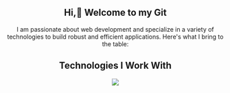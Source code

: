 <div align="center">
  <h2> Hi,👋 Welcome to my Git</h2>
  <p>I am passionate about web development and specialize in a variety of technologies to build robust and efficient applications. Here's what I bring to the table:</p>

  <h2>Technologies I Work With</h2>
  <p align="center">
    <a href="https://skillicons.dev">
      <img src="https://skillicons.dev/icons?i=react,nodejs,php,mysql,js,wordpress,laravel" />
    </a>
  </p>
</div>

